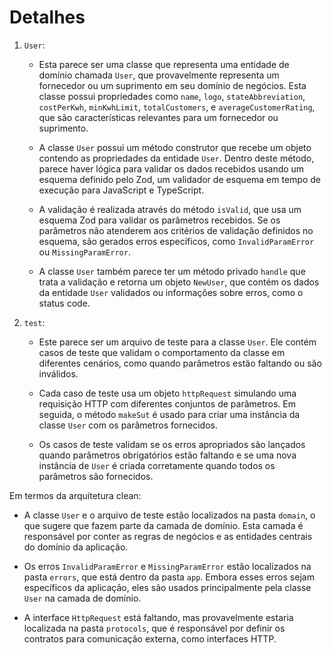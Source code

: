# Detalhes

1. `User`:

   - Esta parece ser uma classe que representa uma entidade de domínio chamada `User`, que provavelmente representa um fornecedor ou um suprimento em seu domínio de negócios. Esta classe possui propriedades como `name`, `logo`, `stateAbbreviation`, `costPerKwh`, `minKwhLimit`, `totalCustomers`, e `averageCustomerRating`, que são características relevantes para um fornecedor ou suprimento.

   - A classe `User` possui um método construtor que recebe um objeto contendo as propriedades da entidade `User`. Dentro deste método, parece haver lógica para validar os dados recebidos usando um esquema definido pelo Zod, um validador de esquema em tempo de execução para JavaScript e TypeScript.

   - A validação é realizada através do método `isValid`, que usa um esquema Zod para validar os parâmetros recebidos. Se os parâmetros não atenderem aos critérios de validação definidos no esquema, são gerados erros específicos, como `InvalidParamError` ou `MissingParamError`.

   - A classe `User` também parece ter um método privado `handle` que trata a validação e retorna um objeto `NewUser`, que contém os dados da entidade `User` validados ou informações sobre erros, como o status code.

2. `test`:

   - Este parece ser um arquivo de teste para a classe `User`. Ele contém casos de teste que validam o comportamento da classe em diferentes cenários, como quando parâmetros estão faltando ou são inválidos.

   - Cada caso de teste usa um objeto `httpRequest` simulando uma requisição HTTP com diferentes conjuntos de parâmetros. Em seguida, o método `makeSut` é usado para criar uma instância da classe `User` com os parâmetros fornecidos.

   - Os casos de teste validam se os erros apropriados são lançados quando parâmetros obrigatórios estão faltando e se uma nova instância de `User` é criada corretamente quando todos os parâmetros são fornecidos.

Em termos da arquitetura clean:

- A classe `User` e o arquivo de teste estão localizados na pasta `domain`, o que sugere que fazem parte da camada de domínio. Esta camada é responsável por conter as regras de negócios e as entidades centrais do domínio da aplicação.

- Os erros `InvalidParamError` e `MissingParamError` estão localizados na pasta `errors`, que está dentro da pasta `app`. Embora esses erros sejam específicos da aplicação, eles são usados principalmente pela classe `User` na camada de domínio.

- A interface `HttpRequest` está faltando, mas provavelmente estaria localizada na pasta `protocols`, que é responsável por definir os contratos para comunicação externa, como interfaces HTTP.
